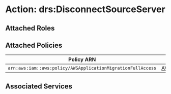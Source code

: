 # Action: drs:DisconnectSourceServer

## Attached Roles

## Attached Policies

| Policy ARN | Policy Name |
|------------|-------------|
| `arn:aws:iam::aws:policy/AWSApplicationMigrationFullAccess` | [AWSApplicationMigrationFullAccess](../policies.md#awsapplicationmigrationfullaccess) |

## Associated Services

